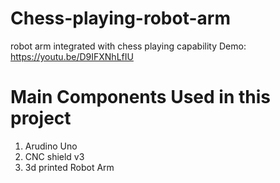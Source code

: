 # Chess-playing-robot-arm
robot arm integrated with chess playing capability
Demo: https://youtu.be/D9IFXNhLfIU

# Main Components Used in this project
1. Arudino Uno
2. CNC shield v3
3. 3d printed Robot Arm

